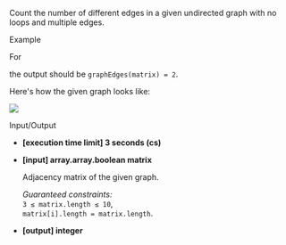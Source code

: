 
Count the number of different edges in a given undirected graph with no loops and multiple edges.

Example

For

the output should be  `graphEdges(matrix) = 2`.

Here's how the given graph looks like:

![](https://codefightsuserpics.s3.amazonaws.com/tasks/graphEdges/img/example.png?_tm=1530798971648)

Input/Output

-   **[execution time limit] 3 seconds (cs)**
    
-   **[input] array.array.boolean matrix**
    
    Adjacency matrix  of the given graph.
    
    _Guaranteed constraints:_  
    `3 ≤ matrix.length ≤ 10`,  
    `matrix[i].length = matrix.length`.
    
-   **[output] integer**